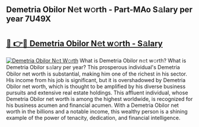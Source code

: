 ## Demetria Obilor N𝚎t w𝚘rth - Part-MAo S𝚊lary per year 7U49X

# <h2><a href="http://gc3wq49.nevu.top/?p=Demetria+Obilor">🔗 👉🔴 Demetria Obilor N𝚎t w𝚘rth - S𝚊lary</a></h2>

[![Demetria Obilor N𝚎t W𝚘rth](https://i.imgur.com/Oavwk0R.jpeg)](http://gc3wq49.nevu.top/?p=Demetria+Obilor)
What is Demetria Obilor n𝚎t w𝚘rth? What is Demetria Obilor s𝚊lary per year?
This prosperous individual's Demetria Obilor net worth is substantial, making him one of the richest in his sector. His income from his job is significant, but it is overshadowed by Demetria Obilor net worth, which is thought to be amplified by his diverse business pursuits and extensive real estate holdings. This affluent individual, whose Demetria Obilor net worth is among the highest worldwide, is recognized for his business acumen and financial acumen. With a Demetria Obilor net worth in the billions and a notable income, this wealthy person is a shining example of the power of tenacity, dedication, and financial intelligence.

